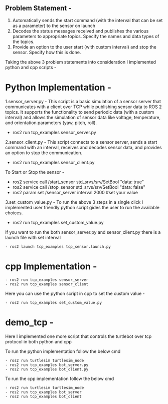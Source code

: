 ## Problem Statement -

1. Automatically sends the start command (with the interval that can be set as a parameter)
to the sensor on launch
2. Decodes the status messages received and publishes the various parameters to
appropriate topics. Specify the names and data types of the topics.
3. Provide an option to the user start (with custom interval) and stop the sensor. Specify
how this is done.

Taking the above 3 problem statements into consideration I implemented python and cpp scripts - 

 # Python Implementation - 

1.sensor_server.py - This script is a basic simulation of a sensor server that communicates with a client over TCP while publishing sensor data to ROS 2 topics. It supports the functionality to send periodic data (with a custom interval) and allows the simulation of sensor data like voltage, temperature, and orientation parameters (yaw, pitch, roll).

 - ros2 run tcp_examples sensor_server.py 

2.sensor_client.py - This script connects to a sensor server, sends a start command with an interval, receives and decodes sensor data, and provides an option to stop the communication.

 - ros2 run tcp_examples sensor_client.py

To Start or Stop the sensor -

 - ros2 service call /start_sensor std_srvs/srv/SetBool "data: true"
 - ros2 service call /stop_sensor std_srvs/srv/SetBool "data: false"
 - ros2 param set /sensor_server interval 2000 #set your value

3.set_custom_value.py - To run the above 3 steps in a single click I implemented user friendly python script gides the user to run the available choices.

 - ros2 run tcp_examples set_custom_value.py

If you want to run the both sensor_server.py and sensor_client.py there is a launch file with set interval

    - ros2 launch tcp_examples tcp_sensor.launch.py

# cpp Implementation -

    - ros2 run tcp_examples sensor_server
    - ros2 run tcp_examples sensor_client

Here you can use the python script in cpp to set the custom value -

    - ros2 run tcp_examples set_custom_value.py

 # demo_tcp - 

 Here I implemented one more script that controls the turtlebot over tcp protocol in both python and cpp

 To run the python implementation follow the below cmd

    - ros2 run turtlesim turtlesim_node 
    - ros2 run tcp_examples bot_server.py
    - ros2 run tcp_examples bot_client.py

To run the cpp implementation follow the below cmd

    - ros2 run turtlesim turtlesim_node 
    - ros2 run tcp_examples bot_server
    - ros2 run tcp_examples bot_client

